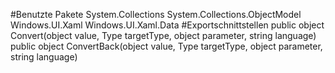 #Benutzte Pakete
System.Collections
System.Collections.ObjectModel
Windows.UI.Xaml
Windows.UI.Xaml.Data
#Exportschnittstellen
public object Convert(object value, Type targetType, object parameter, string language)
public object ConvertBack(object value, Type targetType, object parameter, string language)
